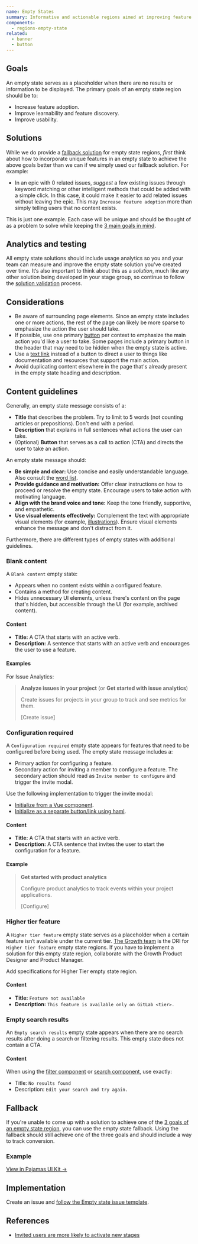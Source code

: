 ```yaml
---
name: Empty States
summary: Informative and actionable regions aimed at improving feature adoption and usability when no content exists yet.
components:
  - regions-empty-state
related:
  - banner
  - button
---
```


## Goals

An empty state serves as a placeholder when there are no results or information to be displayed.
The primary goals of an empty state region should be to:

- Increase feature adoption.
- Improve learnability and feature discovery.
- Improve usability.

## Solutions

While we do provide a [fallback solution](#fallback) for empty state regions, *first* think about how to incorporate unique features in an empty state to achieve the above goals better than we can if we simply used our fallback solution. For example:

- In an epic with 0 related issues, *suggest* a few existing issues through keyword matching or other intelligent methods that could be added with a simple click. In this case, it could make it easier to add related issues without leaving the epic. This may `Increase feature adoption` more than simply telling users that no content exists.

This is just one example. Each case will be unique and should be thought of as a problem to solve while keeping the [3 main goals in mind](#goals).

## Analytics and testing

All empty state solutions should include usage analytics so you and your team can measure and improve the empty state solution you've created over time. It‘s also important to think about this as a *solution*, much like any other solution being developed in your stage group, so continue to follow the [solution validation](https://about.gitlab.com/handbook/product/ux/ux-research/solution-validation-and-methods/) process.

## Considerations

- Be aware of surrounding page elements. Since an empty state includes one or more actions, the rest of the page can likely be more sparse to emphasize the action the user should take.
- If possible, use one primary [button](/components/button) per context to emphasize the main action you'd like a user to take. Some pages include a primary button in the header that may need to be hidden when the empty state is active.
- Use a [text link](https://gitlab-org.gitlab.io/gitlab-ui/?path=/story/regions-empty-state--custom-actions) instead of a button to direct a user to things like documentation and resources that support the main action.
- Avoid duplicating content elsewhere in the page that's already present in the empty state heading and description.

## Content guidelines

Generally, an empty state message consists of a:

- **Title** that describes the problem. Try to limit to 5 words (not counting articles or prepositions). Don't end with a period.
- **Description** that explains in full sentences what actions the user can take.
- (Optional) **Button** that serves as a call to action (CTA) and directs the user to take an action.

An empty state message should:

- **Be simple and clear:** Use concise and easily understandable language. Also consult the [word list](https://docs.gitlab.com/ee/development/documentation/styleguide/word_list.html).
- **Provide guidance and motivation:** Offer clear instructions on how to proceed or resolve the empty state. Encourage users to take action with motivating language.
- **Align with the brand voice and tone:** Keep the tone friendly, supportive, and empathetic.
- **Use visual elements effectively:** Complement the text with appropriate visual elements (for example, [illustrations](../product-foundations/illustration/)). Ensure visual elements enhance the message and don't distract from it.

Furthermore, there are different types of empty states with additional guidelines.

### Blank content

A `Blank content` empty state:

- Appears when no content exists within a configured feature.
- Contains a method for creating content.
- Hides unnecessary UI elements, unless there's content on the page that's hidden, but accessible through the UI (for example, archived content).

#### Content

- **Title:** A CTA that starts with an active verb.
- **Description:** A sentence that starts with an active verb and encourages the user to use a feature.

#### Examples

For Issue Analytics:

> **Analyze issues in your project** (or **Get started with issue analytics**)
>
> Create issues for projects in your group to track and see metrics for them.
>
> \[Create issue\]

### Configuration required

A `Configuration required` empty state appears for features that need to be configured before being used.
The empty state message includes a:

- Primary action for configuring a feature.
- Secondary action for inviting a member to configure a feature.
  The secondary action should read as `Invite member to configure` and trigger the invite modal.

Use the following implementation to trigger the invite modal:

- [Initialize from a Vue component](http://gitlab.com/gitlab-org/gitlab/blob/81fc02642a748484af91e45abda84c24a54b7ac9/app/assets/javascripts/vue_shared/components/markdown/toolbar.vue#L70-70).
- [Initialize as a separate button/link using haml](https://gitlab.com/gitlab-org/gitlab/blob/81fc02642a748484af91e45abda84c24a54b7ac9/app/views/projects/_invite_members_empty_project.html.haml#L6-13).

#### Content

- **Title:** A CTA that starts with an active verb.
- **Description:** A CTA sentence that invites the user to start the configuration for a feature.

#### Example

> **Get started with product analytics**
>
> Configure product analytics to track events within your project applications.
>
> \[Configure\]

### Higher tier feature

A `Higher tier feature` empty state serves as a placeholder when a certain feature isn‘t available under the current tier.
[The Growth team](https://about.gitlab.com/handbook/product/categories/#growth-section) is the DRI for `Higher tier feature` empty state regions. If you have to implement a solution for this empty state region, collaborate with the Growth Product Designer and Product Manager.

<todo>Add specifications for Higher Tier empty state region.</todo>

#### Content

- **Title:** `Feature not available`
- **Description:** `This feature is available only on GitLab <tier>.`

### Empty search results

An `Empty search results` empty state appears when there are no search results after doing a search or filtering results.
This empty state does not contain a CTA.

#### Content

When using the [filter component](/components/filter) or [search component](/components/search), use exactly:

- Title: `No results found`
- Description: `Edit your search and try again.`

## Fallback

If you're unable to come up with a solution to achieve one of the [3 goals of an empty state region](#goals), you can use the empty state fallback. Using the fallback should still achieve one of the three goals and should include a way to track conversion.

### Example

<story-viewer component="regions-empty-state"></story-viewer>

[View in Pajamas UI Kit →](https://www.figma.com/file/qEddyqCrI7kPSBjGmwkZzQ/%F0%9F%93%99-Component-library?type=design&node-id=48911-75349&mode=design)

## Implementation

Create an issue and [follow the Empty state issue template](https://gitlab.com/gitlab-org/gitlab/-/issues/new?issuable_template=Empty%20state).

## References

- [Invited users are more likely to activate new stages](https://gitlab.com/gitlab-org/gitlab-services/design.gitlab.com/-/merge_requests/2526#note_691364062)
